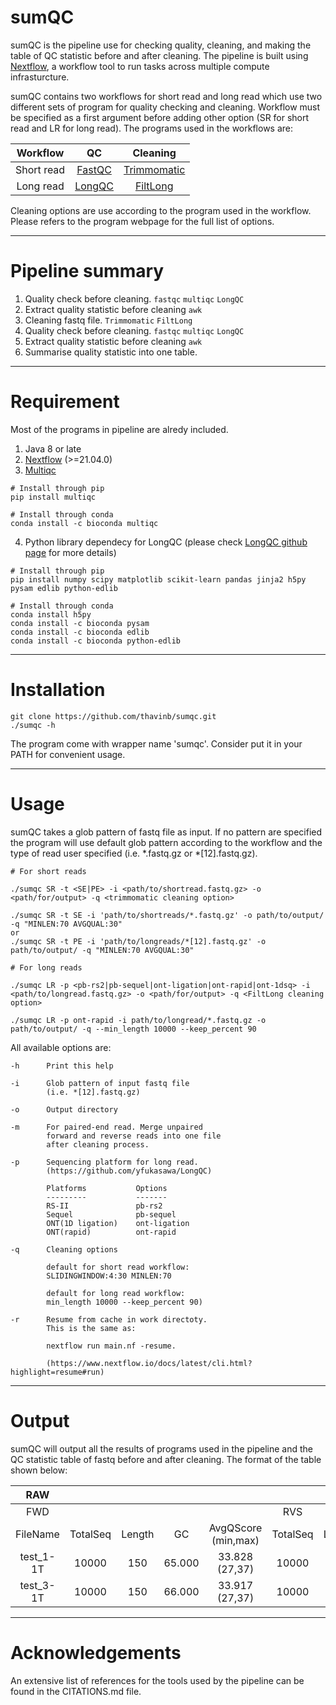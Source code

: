 # sumQC

  sumQC is the pipeline use for checking quality, cleaning, and making the table of QC statistic before and after cleaning. The pipeline is built using [Nextflow](https://www.nextflow.io/), a workflow tool to run tasks across multiple compute infrasturcture.
 
  sumQC contains two workflows for short read and long read which use two different sets of program for quality checking and cleaning. Workflow must be specified as a first argument before adding other option (SR for short read and LR for long read). The programs used in the workflows are: 
  
|Workflow|QC|Cleaning|
|:--:|:--:|:--:|
|Short read|[FastQC](https://github.com/s-andrews/FastQC)|[Trimmomatic](http://www.usadellab.org/cms/?page=trimmomatic)|
|Long read|[LongQC](https://github.com/yfukasawa/LongQC)|[FiltLong](https://github.com/rrwick/Filtlong)|

Cleaning options are use according to the program used in the workflow. Please refers to the  program webpage for the full list of options.

***

# Pipeline summary 

1) Quality check before cleaning. `fastqc` `multiqc` `LongQC`
2) Extract quality statistic before cleaning `awk`
3) Cleaning fastq file. `Trimmomatic` `FiltLong`
4) Quality check before cleaning. `fastqc` `multiqc` `LongQC`
5) Extract quality statistic before cleaning `awk`
6) Summarise quality statistic into one table.


***

# Requirement

Most of the programs in pipeline are alredy included.

1. Java 8 or late 
2. [Nextflow](https://www.nextflow.io/) (>=21.04.0)
3. [Multiqc](https://github.com/ewels/MultiQC.git)
```
# Install through pip
pip install multiqc

# Install through conda
conda install -c bioconda multiqc
```
4. Python library dependecy for LongQC (please check [LongQC github page](https://github.com/yfukasawa/LongQC) for more details)
```
# Install through pip
pip install numpy scipy matplotlib scikit-learn pandas jinja2 h5py pysam edlib python-edlib

# Install through conda
conda install h5py
conda install -c bioconda pysam
conda install -c bioconda edlib
conda install -c bioconda python-edlib

```

***

# Installation 

```
git clone https://github.com/thavinb/sumqc.git
./sumqc -h
```
The program come with wrapper name 'sumqc'. Consider put it in your PATH for convenient usage.

***

# Usage 

   sumQC takes a glob pattern of fastq file as input. If no pattern are specified the program will use default glob pattern according to the workflow and the type of read user specified (i.e. *.fastq.gz or *[12].fastq.gz).
    
```
# For short reads

./sumqc SR -t <SE|PE> -i <path/to/shortread.fastq.gz> -o <path/for/output> -q <trimmomatic cleaning option>

./sumqc SR -t SE -i 'path/to/shortreads/*.fastq.gz' -o path/to/output/ -q "MINLEN:70 AVGQUAL:30" 
or 
./sumqc SR -t PE -i 'path/to/longreads/*[12].fastq.gz' -o path/to/output/ -q "MINLEN:70 AVGQUAL:30" 

# For long reads

./sumqc LR -p <pb-rs2|pb-sequel|ont-ligation|ont-rapid|ont-1dsq> -i <path/to/longread.fastq.gz> -o <path/for/output> -q <FiltLong cleaning option>

./sumqc LR -p ont-rapid -i path/to/longread/*.fastq.gz -o path/to/output/ -q --min_length 10000 --keep_percent 90
```


All available options are: 
```
-h      Print this help

-i      Glob pattern of input fastq file
        (i.e. *[12].fastq.gz)

-o      Output directory

-m      For paired-end read. Merge unpaired 
        forward and reverse reads into one file 
        after cleaning process.

-p      Sequencing platform for long read.
        (https://github.com/yfukasawa/LongQC)

        Platforms           Options
        ---------           -------
        RS-II               pb-rs2
        Sequel              pb-sequel
        ONT(1D ligation)    ont-ligation
        ONT(rapid)          ont-rapid

-q      Cleaning options 

        default for short read workflow:
        SLIDINGWINDOW:4:30 MINLEN:70

        default for long read workflow:
        min_length 10000 --keep_percent 90)

-r      Resume from cache in work directoty.
        This is the same as:

        nextflow run main.nf -resume.

        (https://www.nextflow.io/docs/latest/cli.html?highlight=resume#run)
```
***

# Output 

sumQC will output all the results of programs used in the pipeline and the QC statistic table of fastq before and after cleaning. 
The format of the table shown below: 

|RAW|||||||||CLEANED|||||||||||||||||
|:---:|:---:|:---:|:---:|:---:|:---:|:---:|:---:|:---:|:---:|:---:|:---:|:---:|:---:|:---:|:---:|:---:|:---:|:---:|:---:|:---:|:---:|:---:|:---:|:---:|:---:|
|FWD|||||RVS||||PAIRED_FWD||||PAIRED_RVS||||UNPAIRED_FWD||||UNPAIRED_RVS|||||
|FileName|TotalSeq|Length|GC|AvgQScore (min,max)|TotalSeq|Length|GC|AvgQScore (min,max)|TotalSeq|Length|GC|AvgQScore (min,max)|TotalSeq|Length|GC|AvgQScore (min,max)|TotalSeq|Length|GC|AvgQScore (min,max)|TotalSeq|Length|GC|AvgQScore (min,max)|Drop|
|test_1-1T|10000|150|65.000|33.828 (27,37)|10000|150|66.000|31.439 (26,37)|2636 (26.36)|70-150|62.000|35.872 (34,37)|2636 (26.36)|70-150|61.000|35.483 (33,37)|3796 (37.96)|70-150|65.000|35.606 (34,37)|819 (8.19)|70-150|61.000|35.258 (33,37)|10113 (50.565)|
|test_3-1T|10000|150|66.000|33.917 (27,37)|10000|150|66.000|31.542 (26,37)|2900 (29)|70-150|63.000|35.941 (34,37)|2900 (29)|70-150|62.000|35.490 (33,37)|3748 (37.48)|70-150|66.000|35.676 (34,37)|784 (7.84)|70-150|62.000|35.310 (33,37)|9668 (48.34)|

***

# Acknowledgements 

An extensive list of references for the tools used by the pipeline can be found in the CITATIONS.md file.


